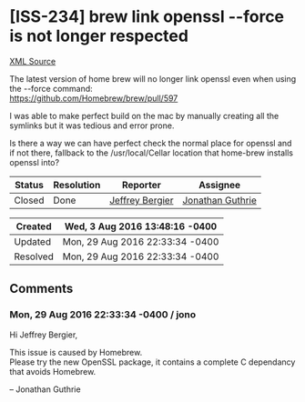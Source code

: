 # [ISS-234] brew link openssl --force is not longer respected

[XML Source](./xml/ISS-234.xml)
<p><p>The latest version of home brew will no longer link openssl even when using the --force command:<br/>
<a href="https://github.com/Homebrew/brew/pull/597" class="external-link" rel="nofollow">https://github.com/Homebrew/brew/pull/597</a></p>

<p>I was able to make perfect build on the mac by manually creating all the symlinks but it was tedious and error prone.</p>

<p>Is there a way we can have perfect check the normal place for openssl and if not there, fallback to the /usr/local/Cellar location that home-brew installs openssl into?</p></p>





Status|Resolution|Reporter|Assignee
------|----------|--------|--------
Closed|Done|[Jeffrey Bergier](jeffburg@jeffburg.com)|[Jonathan Guthrie]($jono)





Created|Wed, 3 Aug 2016 13:48:16 -0400
-------|--------------
Updated|Mon, 29 Aug 2016 22:33:34 -0400
Resolved|Mon, 29 Aug 2016 22:33:34 -0400


## Comments




### Mon, 29 Aug 2016 22:33:34 -0400 / jono 

<p><p>Hi Jeffrey Bergier,</p>

<p>This issue is caused by Homebrew.<br/>
Please try the new OpenSSL package, it contains a complete C dependancy that avoids Homebrew.</p>


<p>– Jonathan Guthrie</p></p>


